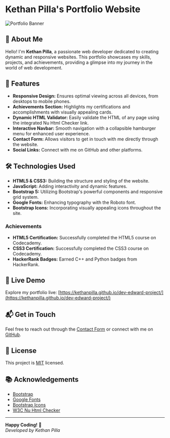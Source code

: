# Kethan Pilla's Portfolio Website

![Portfolio Banner](https://kethanpilla.github.io/dev-edward-project/images/banner.jpg)

## 🌟 About Me

Hello! I'm **Kethan Pilla**, a passionate web developer dedicated to creating dynamic and responsive websites. This portfolio showcases my skills, projects, and achievements, providing a glimpse into my journey in the world of web development.

## 🚀 Features

- **Responsive Design:** Ensures optimal viewing across all devices, from desktops to mobile phones.
- **Achievements Section:** Highlights my certifications and accomplishments with visually appealing cards.
- **Dynamic HTML Validator:** Easily validate the HTML of any page using the integrated Nu Html Checker link.
- **Interactive Navbar:** Smooth navigation with a collapsible hamburger menu for enhanced user experience.
- **Contact Form:** Allows visitors to get in touch with me directly through the website.
- **Social Links:** Connect with me on GitHub and other platforms.

## 🛠 Technologies Used

- **HTML5 & CSS3:** Building the structure and styling of the website.
- **JavaScript:** Adding interactivity and dynamic features.
- **Bootstrap 5:** Utilizing Bootstrap's powerful components and responsive grid system.
- **Google Fonts:** Enhancing typography with the Roboto font.
- **Bootstrap Icons:** Incorporating visually appealing icons throughout the site.

### Achievements

- **HTML5 Certification:** Successfully completed the HTML5 course on Codecademy.
- **CSS3 Certification:** Successfully completed the CSS3 course on Codecademy.
- **HackerRank Badges:** Earned C++ and Python badges from HackerRank.


## 🔗 Live Demo

Explore my portfolio live: [https://kethanpilla.github.io/dev-edward-project/](https://kethanpilla.github.io/dev-edward-project/)

## 📬 Get in Touch

Feel free to reach out through the [Contact Form](#contact-section) or connect with me on [GitHub](https://github.com/KethanPilla).

## 📝 License

This project is [MIT](LICENSE) licensed.

## 📚 Acknowledgements

- [Bootstrap](https://getbootstrap.com/)
- [Google Fonts](https://fonts.google.com/)
- [Bootstrap Icons](https://icons.getbootstrap.com/)
- [W3C Nu Html Checker](https://validator.w3.org/nu/)

---

**Happy Coding!** 🚀  
*Developed by Kethan Pilla*
